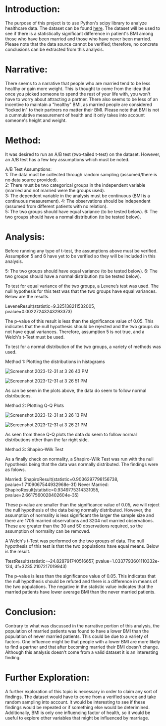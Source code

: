 
# Introduction:

The purpose of this project is to use Python's scipy library to analyze healthcare data. The dataset can be found [here](https://www.kaggle.com/zak852/python-a-b-testing-healthcare-data/edit). The dataset will be used to see if there is a statistically significant difference in patient's BMI among those who have been married and those who have never been married. Please note that the data source cannot be verified; therefore, no concrete conclusions can be extracted from this analysis.

# Narrative: 

There seems to a narrative that people who are married tend to be less healthy or gain more weight. This is thought to come from the idea that once you picked someone to spend the rest of your life with, you won't have to worry about attracting a partner. There also seems to be less of an incentive to maintain a "healthy" BMI, as married people are considered "locked in" to their partners no matter their BMI. Please note that BMI is not a cummulative measurement of health and it only takes into account someone's height and weight. 


# Method: 

It was desired to run an A/B test (two-tailed t-test) on the dataset. However, an A/B test has a few key assumptions which must be noted. 

A/B Test Assumptions:  
1: The data must be collected through random sampling (assumed/there is no data source provided).   
2: There must be two categorical groups in the independent variable (married and not married were the groups used).  
3: The dependent variable in the analysis must be continuous (BMI is a continuous measurement).
4: The observations should be independent (assumed from different patients with no relation).  
5: The two groups should have equal variance (to be tested below).
6: The two groups should have a normal distribution (to be tested below).




# Analysis: 

Before running any type of t-test, the assumptions above must be verified. Assumption 5 and 6 have yet to be verified so they will be included in this analysis. 

5: The two groups should have equal variance (to be tested below).
6: The two groups should have a normal distribution (to be tested below).

To test for equal variance of the two groups, a Levene’s test was used. The null hypothesis for this test was that the two groups have equal variances. Below are the results. 

LeveneResult(statistic=9.325138211532005, pvalue=0.00227243243293373)

The p-value of this result is less than the significance value of 0.05. This indicates that the null hypothesis should be rejected and the two groups do not have equal variances. Therefore, assumption 5 is not true, and a Welch's t-Test must be used.   



To test for a normal distribution of the two groups, a variety of methods was used. 

Method 1: Plotting the distributions in histograms

![Screenshot 2023-12-31 at 3 26 43 PM](https://github.com/zaklang123/portfolio-projects/assets/79182085/d8e283de-cdf8-4d21-9b1c-d197b129364c)

![Screenshot 2023-12-31 at 3 26 51 PM](https://github.com/zaklang123/portfolio-projects/assets/79182085/5a431dd8-2f33-4512-bd4c-9556a9659b51)

As can be seen in the plots above, the data do seem to follow normal distributions.

Method 2: Plotting Q-Q Plots

![Screenshot 2023-12-31 at 3 26 13 PM](https://github.com/zaklang123/portfolio-projects/assets/79182085/c8a70e64-1cc5-48f6-9d53-1e9ad27dc102)

![Screenshot 2023-12-31 at 3 26 21 PM](https://github.com/zaklang123/portfolio-projects/assets/79182085/87b8a32c-cd5d-4a8e-88c0-d1852f28a36d)

As seen from these Q-Q plots the data do seem to follow normal distributions other than the far right side.

Method 3: Shapiro-Wilk Test

As a finally check on normality, a Shapiro-Wilk Test was run with the null hypothesis being that the data was normally distributed. The findings were as folows. 

Married: ShapiroResult(statistic=0.9036297798156738, pvalue=1.7109067544932968e-31)
Never Married: ShapiroResult(statistic=0.9349775314331055, pvalue=2.6617560028402604e-35)

These p-value are smaller than the significance value of 0.05, we will reject the null hypothesis of the data being normally distributed. However, the assumption of normality is less significant the larger the sample size and there are 1705 married observations and 3204 not married observations. These are greater than the 30 and 50 observations required, so the assumption of normality can be removed. 


A Welch's t-Test was performed on the two groups of data. The null hypothesis of this test is that the two populations have equal means. Below is the result.

TtestResult(statistic=-24.828791740516657, pvalue=1.0337793601110332e-124, df=3235.2107217019943)

The p-value is less than the significance value of 0.05. This indicates that the null hypothesis should be refuted and there is a difference in means of the two populations. The negative in the statistic value indicates that the married patients have lower average BMI than the never married patients.

# Conclusion:

Contrary to what was discussed in the narrative portion of this analysis, the population of married patients was found to have a lower BMI than the population of never married patients. This could be due to a variety of factors. One influence might be that people with a lower BMI are more likely to find a partner and that after becoming married their BMI doesn't change. Although this analysis doesn't come from a valid dataset it is an interesting finding.

# Further Exploration:

A further exploration of this topic is necessary in order to claim any sort of findings. The dataset would have to come from a verified source and take random sampling into account. It would be interesting to see if these findings would be repeated or if something else would be deterimined. Additionally, BMI is only one influencing factor of health, so it would be useful to explore other variables that might be influenced by marriage. 

